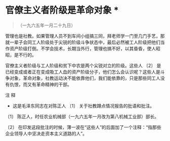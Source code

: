 #  官僚主义者阶级是革命对象  *

> （一九六五年一月二十九日）

管理也是社教。如果管理人员不到车间小组搞三同，拜老师学一门至几门手艺，那就一辈子会同工人阶级处于尖锐的阶级斗争状态中，最后必然被工人阶级把他们当作资产阶级打倒。不学会技术，长期当外行，管理也搞不好，以其昏昏，使人昭昭，是不行的。

官僚主义者阶级与工人阶级和贫下中农是两个尖锐对立的阶级。这些人  〔2〕
是已经变成或者正在变成吸工人血的资产阶级分子，他们怎么会认识呢？这些人是斗争对象，革命对象，社教运动决不能依靠他们，我们能依靠的，只是那些同工人没有仇恨，而又有革命精神的干部。

注 释

*  这是毛泽东同志在对陈正人  〔1〕  关于社教蹲点情况报告的批语和批注。 

〔1〕  陈正人，时任农业机械部（一九六五年一月改为第八机械工业部）部长。

〔2〕  在印发这段批注的时候，薄一波在“这些人”的后面加了一个注释：“指那些企业领导人中坚决走资本主义道路的人”。

  

